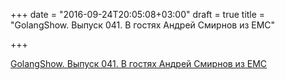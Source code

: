 +++
date = "2016-09-24T20:05:08+03:00"
draft = true
title = "GolangShow. Выпуск 041. В гостях Андрей Смирнов из EMC"

+++

<p><a href="http://golangshow.com/episode/2016/02-04-041/">GolangShow. Выпуск 041. В гостях Андрей Смирнов из EMC</a></p>
